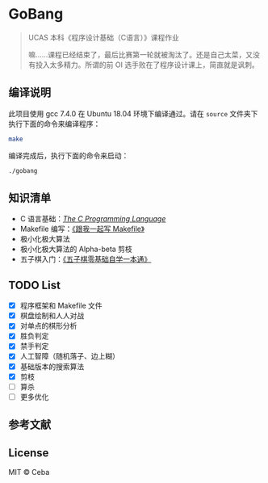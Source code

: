 # GoBang
> UCAS 本科《程序设计基础（C语言）》课程作业
> 
> 嘛……课程已经结束了，最后比赛第一轮就被淘汰了。还是自己太菜，又没有投入太多精力。所谓的前 OI 选手败在了程序设计课上，简直就是讽刺。

## 编译说明
此项目使用 gcc 7.4.0 在 Ubuntu 18.04 环境下编译通过。请在 `source` 文件夹下执行下面的命令来编译程序：
```bash
make
```
编译完成后，执行下面的命令来启动：
```bash
./gobang
```

## 知识清单
* C 语言基础：[*The C Programming Language*](https://en.wikipedia.org/wiki/The_C_Programming_Language)
* Makefile 编写：[《跟我一起写 Makefile》](http://bbs.chinaunix.net/forum.php?mod=viewthread&tid=408225)
* 极小化极大算法
* 极小化极大算法的 Alpha-beta 剪枝
* 五子棋入门：[《五子棋零基础自学一本通》](https://tieba.baidu.com/p/6176532580)

## TODO List
- [x] 程序框架和 Makefile 文件
- [x] 棋盘绘制和人人对战
- [x] 对单点的棋形分析
- [x] 胜负判定
- [x] 禁手判定
- [x] 人工智障（随机落子、边上糊）
- [x] 基础版本的搜索算法
- [x] 剪枝
- [ ] 算杀
- [ ] 更多优化

## 参考文献


## License
MIT © Ceba